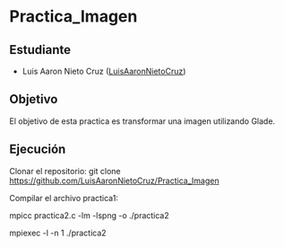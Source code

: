 # Practica_Imagen

## Estudiante
- Luis Aaron Nieto Cruz ([LuisAaronNietoCruz](https://github.com/LuisAaronNietoCruz))

## Objetivo
El objetivo de esta practica es transformar una imagen utilizando Glade.

## Ejecución

Clonar el repositorio:
git clone https://github.com/LuisAaronNietoCruz/Practica_Imagen

Compilar el archivo  practica1:

mpicc practica2.c -lm -lspng -o ./practica2

mpiexec -l -n 1 ./practica2
